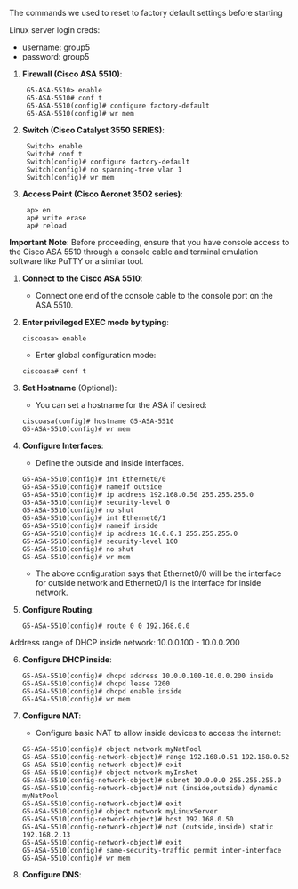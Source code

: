 The commands we used to reset to factory default settings before starting

Linux server login creds: 
- username: group5
- password: group5 

1. **Firewall (Cisco ASA 5510)**:

   ```shell
    G5-ASA-5510> enable
    G5-ASA-5510# conf t
    G5-ASA-5510(config)# configure factory-default
    G5-ASA-5510(config)# wr mem
   ```

2. **Switch (Cisco Catalyst 3550 SERIES)**:

   ```shell
    Switch> enable
    Switch# conf t
    Switch(config)# configure factory-default
    Switch(config)# no spanning-tree vlan 1
    Switch(config)# wr mem
   ```

2. **Access Point (Cisco Aeronet 3502 series)**:

   ```shell
    ap> en
    ap# write erase
    ap# reload
   ```

**Important Note**: Before proceeding, ensure that you have console access to the Cisco ASA 5510 through a console cable and terminal emulation software like PuTTY or a similar tool.

1. **Connect to the Cisco ASA 5510**:
   - Connect one end of the console cable to the console port on the ASA 5510.

2. **Enter privileged EXEC mode by typing**:

   ```shell
   ciscoasa> enable
   ```

   - Enter global configuration mode:

   ```shell
   ciscoasa# conf t
   ```

3. **Set Hostname** (Optional):
   - You can set a hostname for the ASA if desired:

   ```shell
   ciscoasa(config)# hostname G5-ASA-5510
   G5-ASA-5510(config)# wr mem

   ```

   

4. **Configure Interfaces**:
   - Define the outside and inside interfaces.

   ```shell
   G5-ASA-5510(config)# int Ethernet0/0
   G5-ASA-5510(config)# nameif outside
   G5-ASA-5510(config)# ip address 192.168.0.50 255.255.255.0
   G5-ASA-5510(config)# security-level 0
   G5-ASA-5510(config)# no shut
   G5-ASA-5510(config)# int Ethernet0/1
   G5-ASA-5510(config)# nameif inside
   G5-ASA-5510(config)# ip address 10.0.0.1 255.255.255.0
   G5-ASA-5510(config)# security-level 100
   G5-ASA-5510(config)# no shut
   G5-ASA-5510(config)# wr mem
   ```

   - The above configuration says that Ethernet0/0 will be the interface for outside network and Ethernet0/1 is the interface for inside network.


5. **Configure Routing**:

   ```shell
   G5-ASA-5510(config)# route 0 0 192.168.0.0 

   ```
Address range of DHCP inside network: 10.0.0.100 - 10.0.0.200 

6. **Configure DHCP inside**:

   ```shell
   G5-ASA-5510(config)# dhcpd address 10.0.0.100-10.0.0.200 inside
   G5-ASA-5510(config)# dhcpd lease 7200                          
   G5-ASA-5510(config)# dhcpd enable inside 
   G5-ASA-5510(config)# wr mem
   ```

7. **Configure NAT**:
   - Configure basic NAT to allow inside devices to access the internet:

   ```shell
   G5-ASA-5510(config)# object network myNatPool
   G5-ASA-5510(config-network-object)# range 192.168.0.51 192.168.0.52
   G5-ASA-5510(config-network-object)# exit
   G5-ASA-5510(config)# object network myInsNet  
   G5-ASA-5510(config-network-object)# subnet 10.0.0.0 255.255.255.0  
   G5-ASA-5510(config-network-object)# nat (inside,outside) dynamic myNatPool
   G5-ASA-5510(config-network-object)# exit  
   G5-ASA-5510(config)# object network myLinuxServer
   G5-ASA-5510(config-network-object)# host 192.168.0.50  
   G5-ASA-5510(config-network-object)# nat (outside,inside) static 192.168.2.13
   G5-ASA-5510(config-network-object)# exit
   G5-ASA-5510(config)# same-security-traffic permit inter-interface
   G5-ASA-5510(config)# wr mem 

   ```


8. **Configure DNS**:

   ```shell

   ```
